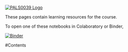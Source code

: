 [![PALS0039 Logo](https://www.phon.ucl.ac.uk/courses/pals0039/images/pals0039logo.png)](https://www.phon.ucl.ac.uk/courses/pals0039/)

These pages contain learning resources for the course.

To open one of these notebooks in Colaboratory or Binder, 

[![Binder](https://mybinder.org/badge_logo.svg)](https://mybinder.org/v2/gh/mhuckvale/pals0039/master)

#Contents
